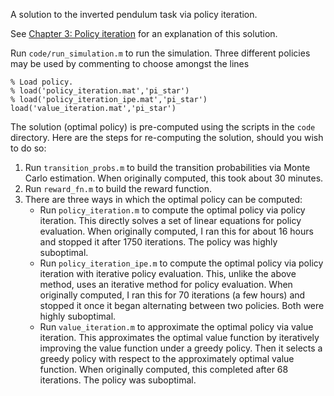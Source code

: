 A solution to the inverted pendulum task via policy iteration.

See [Chapter 3: Policy iteration](writeup/3-pi.pdf) for an explanation of this solution.

Run `code/run_simulation.m` to run the simulation. Three different policies may be used by commenting to choose amongst the lines

```
% Load policy.
% load('policy_iteration.mat','pi_star')
% load('policy_iteration_ipe.mat','pi_star')
load('value_iteration.mat','pi_star')
```

The solution (optimal policy) is pre-computed using the scripts in the `code` directory. Here are the steps for re-computing the solution, should you wish to do so:

1. Run `transition_probs.m` to build the transition probabilities via Monte Carlo estimation. When originally computed, this took about 30 minutes.
2. Run `reward_fn.m` to build the reward function.
3. There are three ways in which the optimal policy can be computed:
    - Run `policy_iteration.m` to compute the optimal policy via policy iteration. This directly solves a set of linear equations for policy evaluation. When originally computed, I ran this for about 16 hours and stopped it after 1750 iterations. The policy was highly suboptimal.
    - Run `policy_iteration_ipe.m` to compute the optimal policy via policy iteration with iterative policy evaluation. This, unlike the above method, uses an iterative method for policy evaluation. When originally computed, I ran this for 70 iterations (a few hours) and stopped it once it began alternating between two policies. Both were highly suboptimal.
    - Run `value_iteration.m` to approximate the optimal policy via value iteration. This approximates the optimal value function by iteratively improving the value function under a greedy policy. Then it selects a greedy policy with respect to the approximately optimal value function. When originally computed, this completed after 68 iterations. The policy was suboptimal.
